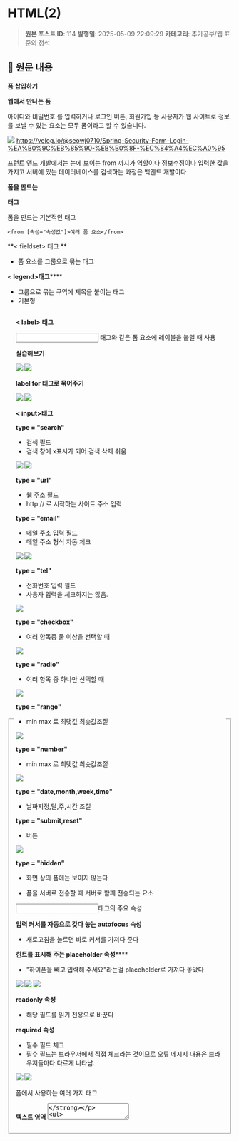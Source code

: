 # HTML(2)

> **원본 포스트 ID**: 114
> **발행일**: 2025-05-09 22:09:29
> **카테고리**: 추가공부/웹 표준의 정석

## 📝 원문 내용

**폼 삽입하기**

**웹에서 만나는 폼**

아이디와 비밀번호 를 입력하거나 로그인 버튼, 회원가입 등 사용자가 웹 사이트로 정보를 보낼 수 있는 요소는 모두 폼이라고 할 수 있습니다.

![](./img/114_img.png) https://velog.io/@seowj0710/Spring-Security-Form-Login-%EA%B0%9C%EB%85%90-%EB%B0%8F-%EC%84%A4%EC%A0%95

프런트 앤드 개발에서는 눈에 보이는 from 까지가 역할이다 정보수정이나 입력한 값을 가지고 서버에 있는 데이터베이스를 검색하는 과정은 백엔드 개발이다

**폼을 만드는 <form> 태그**

폼을 만드는 기본적인 태그
    
    
    <from [속성="속성값"]>여러 폼 요소</from>

**< fieldset> 태그 **

  * 폼 요소를 그룹으로 묶는 태그



**< legend>태그******

  * 그룹으로 묶는 구역에 제목을 붙이는 태그
  * 기본형



<fieldset>

<legend><legend>

<fileldset>

**< label> 태그**

<input> 태그와 같은 폼 요소에 레이블을 붙일 때 사용

**실습해보기**

![](./img/114_img_1.png) ![](./img/114_img_2.png)

**label for 태그로 묶어주기**

![](./img/114_img_3.png) ![](./img/114_img_4.png)

**< input>태그**

**type = "search"**

  * 검색 필드
  * 검색 창에 x표시가 되어 검색 삭제 쉬움



![](./img/114_img_5.png) ![](./img/114_img_6.png)

**type = "url"**

  * 웹 주소 필드
  * http:// 로 시작하는 사이트 주소 입력



**type = "email"**

  * 메일 주소 입력 필드
  * 메일 주소 형식 자동 체크



![](./img/114_img_7.png) ![](./img/114_img_8.png)

**type = "tel"**

  * 전화번호 입력 필드
  * 사용자 입력을 체크하지는 않음.



![](./img/114_img_9.png)

**type = "checkbox"**

  * 여러 항목중 둘 이상을 선택할 때



![](./img/114_img_10.png)

**type = "radio"**

  * 여러 항목 중 하나만 선택할 때



![](./img/114_img_11.png)

**type = "range"**

  * min max 로 최댓값 최솟값조절



![](./img/114_img_12.png)

**type = "number"**

  * min max 로 최댓값 최솟값조절



![](./img/114_img_13.png)

**type = "date,month,week,time"**

  * 날짜지정,달,주,시간 조절



**type = "submit,reset"**

  * 버튼



![](./img/114_img_14.png)

**type = "hidden"**

  * 화면 상의 폼에는 보이지 않는다
  * 폼을 서버로 전송할 때 서버로 함께 전송되는 요소


    
    
    <input type="hidden" name="url">

<input>태그의 주요 속성

**입력 커서를 자동으로 갖다 놓는 autofocus 속성**

  * 새로고침을 눌르면 바로 커서를 가져다 준다



**힌트를 표시해 주는 placeholder 속성******

  * "하이픈을 빼고 입력해 주세요"라는걸 placeholder로 가져다 놓았다



![](./img/114_img_15.png) ![](./img/114_img_16.png) ![](./img/114_img_17.png)

**readonly 속성**

  * 해당 필드를 읽기 전용으로 바꾼다



**required 속성**

  * 필수 필드 체크
  * 필수 필드는 브라우저에서 직접 체크라는 것이므로 오류 메시지 내용은 브라우저들마다 다르게 나타남.



![](./img/114_img_18.png) ![](./img/114_img_19.png)

폼에서 사용하는 여러 가지 태그

**텍스트 영역 <textarea>**

  * 여러 줄의 텍스트 입력
  * 게시판 글 입력 양식, 사용자 약관 등



![](./img/114_img_20.png) ![](./img/114_img_21.png)

**< select>,<optgroup>,<option>**

  * 여러 옵션 중에서 선택 - 드롭다운 목록
  * 공간을 최소한으로 사용하면서 여러 옵션 표시 가능



![](./img/114_img_22.png)


## 🔗 제텔카스텐 연결

### 관련 개념
- [[]]
- [[]]

### 프로젝트 연결
- [[]]

### 학습 포인트
-

## 📋 액션 아이템
- [ ]
- [ ]

## 💡 개인적 통찰



---

**태그**: #추가공부웹표준의정석
**상태**: 🌱 씨앗 (제텔카스텐 통합 대기)
**변환일**: 2025-10-07

